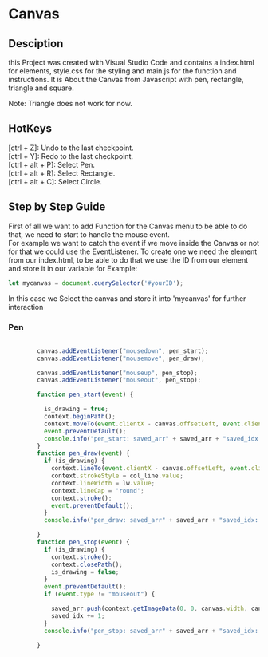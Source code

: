 # Canvas

## Desciption

this Project was created with Visual Studio Code and contains a index.html for elements, style.css for the styling and main.js for the function and instructions.
It is About the Canvas from Javascript with pen, rectangle, triangle and square. 

Note: Triangle does not work for now.

## HotKeys 
[ctrl + Z]: Undo to the last checkpoint. <br>
[ctrl + Y]: Redo to the last checkpoint. <br>
[ctrl + alt + P]: Select Pen. <br>
[ctrl + alt + R]: Select Rectangle. <br>
[ctrl + alt + C]: Select Circle. <br>

## Step by Step Guide
First of all we want to add Function for the Canvas menu to be able to do that, we need to start to handle the mouse event. <br>
For example we want to catch the event if we move inside the Canvas or not for that we could use the EventListener.
To create one we need the element from our index.html, to be able to do that we use the ID from our element and store it in our variable
for Example:
```js
let mycanvas = document.querySelector('#yourID');
```
In this case we Select the canvas and store it into 'mycanvas'
for further interaction
### Pen

```js

        canvas.addEventListener("mousedown", pen_start);
        canvas.addEventListener("mousemove", pen_draw);

        canvas.addEventListener("mouseup", pen_stop);
        canvas.addEventListener("mouseout", pen_stop);
```
```js
        function pen_start(event) {

          is_drawing = true;
          context.beginPath();
          context.moveTo(event.clientX - canvas.offsetLeft, event.clientY - canvas.offsetTop);
          event.preventDefault();
          console.info("pen_start: saved_arr" + saved_arr + "saved_idx: " + saved_idx);
        }
        function pen_draw(event) {
          if (is_drawing) {
            context.lineTo(event.clientX - canvas.offsetLeft, event.clientY - canvas.offsetTop);
            context.strokeStyle = col_line.value;
            context.lineWidth = lw.value;
            context.lineCap = 'round';
            context.stroke();
            event.preventDefault();
          }
          console.info("pen_draw: saved_arr" + saved_arr + "saved_idx: " + saved_idx);

        }
        function pen_stop(event) {
          if (is_drawing) {
            context.stroke();
            context.closePath();
            is_drawing = false;
          }
          event.preventDefault();
          if (event.type != "mouseout") {

            saved_arr.push(context.getImageData(0, 0, canvas.width, canvas.height));
            saved_idx += 1;
          }
          console.info("pen_stop: saved_arr" + saved_arr + "saved_idx: " + saved_idx);

        }
```


